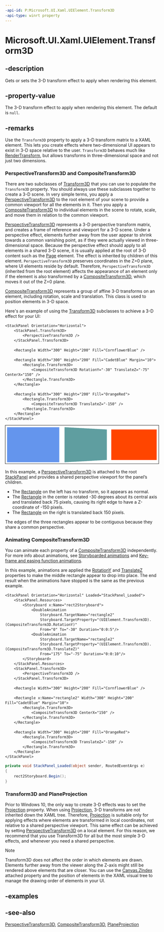 ```yaml
---
-api-id: P:Microsoft.UI.Xaml.UIElement.Transform3D
-api-type: winrt property
---
```


<!-- Property syntax
public Microsoft.UI.Xaml.Media.Media3D.Transform3D Transform3D { get;  set; }
-->

# Microsoft.UI.Xaml.UIElement.Transform3D

## -description

Gets or sets the 3-D transform effect to apply when rendering this element.

## -property-value

The 3-D transform effect to apply when rendering this element. The default is `null`.

## -remarks

Use the `Transform3D` property to apply a 3-D transform matrix to a XAML element. This lets you create effects where two-dimensional UI appears to exist in 3-D space relative to the user. `Transform3D` behaves much like [RenderTransform](uielement_rendertransform.md), but allows transforms in three-dimensional space and not just two dimensions.

### PerspectiveTransform3D and CompositeTransform3D

There are two subclasses of [Transform3D](../microsoft.ui.xaml.media.media3d/transform3d.md) that you can use to populate the `Transform3D` property. You should always use these subclasses together to create a 3-D scene. In very simple terms, you apply a [PerspectiveTransform3D](../microsoft.ui.xaml.media.media3d/perspectivetransform3d.md) to the root element of your scene to provide a common viewport for all the elements in it. Then you apply a [CompositeTransform3D](../microsoft.ui.xaml.media.media3d/compositetransform3d.md) to individual elements in the scene to rotate, scale, and move them in relation to the common viewport.

[PerspectiveTransform3D](../microsoft.ui.xaml.media.media3d/perspectivetransform3d.md) represents a 3-D perspective transform matrix, and creates a frame of reference and viewport for a 3-D scene. Under a perspective effect, elements further away from the user appear to shrink towards a common vanishing point, as if they were actually viewed in three-dimensional space. Because the perspective effect should apply to all elements in a shared 3-D scene, it is usually applied at the root of 3-D content such as the [Page](../microsoft.ui.xaml.controls/page.md) element. The effect is inherited by children of this element. `PerspectiveTransform3D` preserves coordinates in the Z=0 plane, where UI elements reside by default. Therefore, `PerspectiveTransform3D` (inherited from the root element) affects the appearance of an element only if the element is also transformed by a [CompositeTransform3D](../microsoft.ui.xaml.media.media3d/compositetransform3d.md), which moves it out of the Z=0 plane.

[CompositeTransform3D](../microsoft.ui.xaml.media.media3d/compositetransform3d.md) represents a group of affine 3-D transforms on an element, including rotation, scale and translation. This class is used to position elements in 3-D space.

Here's an example of using the [Transform3D](../microsoft.ui.xaml.media.media3d/transform3d.md) subclasses to achieve a 3-D effect for your UI:

```xaml
<StackPanel Orientation="Horizontal">
    <StackPanel.Transform3D>
        <PerspectiveTransform3D />
    </StackPanel.Transform3D>

    <Rectangle Width="300" Height="200" Fill="CornflowerBlue" />

    <Rectangle Width="300" Height="200" Fill="CadetBlue" Margin="10">
        <Rectangle.Transform3D>
            <CompositeTransform3D RotationY="-30" TranslateZ="-75" CenterX="150" />
        </Rectangle.Transform3D>
    </Rectangle>

    <Rectangle Width="300" Height="200" Fill="OrangeRed">
        <Rectangle.Transform3D>
            <CompositeTransform3D TranslateZ="-150" />
        </Rectangle.Transform3D>
    </Rectangle>
</StackPanel>
```

<img src="images/Transform3D.png" alt="Rectangles with 3-D transforms" />

In this example, a [PerspectiveTransform3D](../microsoft.ui.xaml.media.media3d/perspectivetransform3d.md) is attached to the root [StackPanel](../microsoft.ui.xaml.controls/stackpanel.md) and provides a shared perspective viewport for the panel’s children.

+ The [Rectangle](../microsoft.ui.xaml.shapes/rectangle.md) on the left has no transform, so it appears as normal.
+ The [Rectangle](../microsoft.ui.xaml.shapes/rectangle.md) in the center is rotated -30 degrees about its central axis and translated back 75 pixels, causing its right edge to have a Z-coordinate of -150 pixels.
+ The [Rectangle](../microsoft.ui.xaml.shapes/rectangle.md) on the right is translated back 150 pixels.

The edges of the three rectangles appear to be contiguous because they share a common perspective.

### Animating CompositeTransform3D

You can animate each property of a [CompositeTransform3D](../microsoft.ui.xaml.media.media3d/compositetransform3d.md) independently. For more info about animations, see [Storyboarded animations](/windows/apps/design/motion/storyboarded-animations) and [Key-frame and easing function animations](/windows/uwp/graphics/key-frame-and-easing-function-animations).

In this example, animations are applied the [RotationY](../microsoft.ui.xaml.media.media3d/compositetransform3d_rotationy.md) and [TranslateZ](../microsoft.ui.xaml.media.media3d/compositetransform3d_translatez.md) properties to make the middle rectangle appear to drop into place. The end result when the animations have stopped is the same as the previous example.

```xaml
<StackPanel Orientation="Horizontal" Loaded="StackPanel_Loaded">
    <StackPanel.Resources>
        <Storyboard x:Name="rect2Storyboard">
            <DoubleAnimation 
                Storyboard.TargetName="rectangle2"
                Storyboard.TargetProperty="(UIElement.Transform3D).(CompositeTransform3D.RotationY)"
                From="0" To="-30" Duration="0:0:5"/>
            <DoubleAnimation
                Storyboard.TargetName="rectangle2"
                Storyboard.TargetProperty="(UIElement.Transform3D).(CompositeTransform3D.TranslateZ)"
                From="175" To="-75" Duration="0:0:10"/>
        </Storyboard>
    </StackPanel.Resources>
    <StackPanel.Transform3D>
        <PerspectiveTransform3D />
    </StackPanel.Transform3D>

    <Rectangle Width="300" Height="200" Fill="CornflowerBlue" />

    <Rectangle x:Name="rectangle2" Width="300" Height="200" Fill="CadetBlue" Margin="10">
        <Rectangle.Transform3D>
            <CompositeTransform3D CenterX="150" />
        </Rectangle.Transform3D>
    </Rectangle>

    <Rectangle Width="300" Height="200" Fill="OrangeRed">
        <Rectangle.Transform3D>
            <CompositeTransform3D TranslateZ="-150" />
        </Rectangle.Transform3D>
    </Rectangle>
</StackPanel>
```

```csharp
private void StackPanel_Loaded(object sender, RoutedEventArgs e)
{
    rect2Storyboard.Begin();
}
```

### Transform3D and PlaneProjection

Prior to Windows 10, the only way to create 3-D effects was to set the [Projection](uielement_projection.md) property. When using [Projection](uielement_projection.md), 3-D transforms are not inherited down the XAML tree. Therefore, [Projection](uielement_projection.md) is suitable only for applying effects where elements are transformed in local coordinates, not relative to a shared perspective viewport. This same effect can be achieved by setting [PerspectiveTransform3D](../microsoft.ui.xaml.media.media3d/perspectivetransform3d.md) on a local element. For this reason, we recommend that you use Transform3D for all but the most simple 3-D effects, and whenever you need a shared perspective.

> [!NOTE]
> Transform3D does not affect the order in which elements are drawn. Elements further away from the viewer along the Z-axis might still be rendered above elements that are closer. You can use the [Canvas.ZIndex](/windows/windows-app-sdk/api/winrt/microsoft.ui.xaml.controls.canvas#attached-properties) attached property and the position of elements in the XAML visual tree to manage the drawing order of elements in your UI.

## -examples

## -see-also

[PerspectiveTransform3D](../microsoft.ui.xaml.media.media3d/perspectivetransform3d.md), [CompositeTransform3D](../microsoft.ui.xaml.media.media3d/compositetransform3d.md), [PlaneProjection](../microsoft.ui.xaml.media/planeprojection.md)
